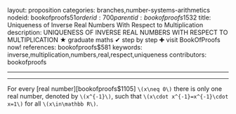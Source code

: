 layout: proposition
categories: branches,number-systems-arithmetics
nodeid: bookofproofs$51
orderid: 700
parentid: bookofproofs$1532
title: Uniqueness of Inverse Real Numbers With Respect to Multiplication
description: UNIQUENESS OF INVERSE REAL NUMBERS WITH RESPECT TO MULTIPLICATION &#9733; graduate maths &#10004; step by step &#10010; visit BookOfProofs now!
references: bookofproofs$581
keywords: inverse,multiplication,numbers,real,respect,uniqueness
contributors: bookofproofs

---


---

For every [real number][bookofproofs$1105] `\(x\neq 0\)` there is only one real number, denoted by `\(x^{-1}\)`, such that `\(x\cdot x^{-1}=x^{-1}\cdot x=1\)` for all `\(x\in\mathbb R\)`.
